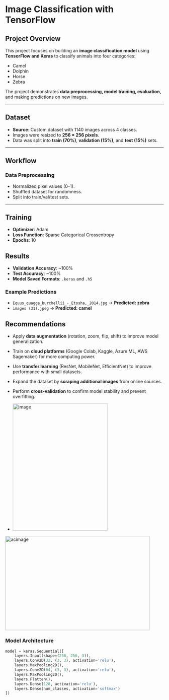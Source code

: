 # Image Classification with TensorFlow

##  Project Overview  
This project focuses on building an **image classification model** using **TensorFlow and Keras** to classify animals into four categories:  

- Camel  
- Dolphin  
- Horse  
- Zebra  

The project demonstrates **data preprocessing, model training, evaluation,** and making predictions on new images.  

---

##  Dataset  
- **Source**: Custom dataset with 1140 images across 4 classes.  
- Images were resized to **256 × 256 pixels**.  
- Data was split into **train (70%)**, **validation (15%)**, and **test (15%)** sets.  

---

##  Workflow  

### Data Preprocessing  
- Normalized pixel values (0–1).  
- Shuffled dataset for randomness.  
- Split into train/val/test sets.  

---

## Training
- **Optimizer**: Adam  
- **Loss Function**: Sparse Categorical Crossentropy  
- **Epochs**: 10  

## Results
- **Validation Accuracy**: ~100%  
- **Test Accuracy**: ~100%  
- **Model Saved Formats**: `.keras` and `.h5`  

### Example Predictions
- `Equus_quagga_burchellii_-_Etosha,_2014.jpg` → **Predicted: zebra**  
- `images (31).jpeg` → **Predicted: camel**  

## Recommendations
- Apply **data augmentation** (rotation, zoom, flip, shift) to improve model generalization.  
- Train on **cloud platforms** (Google Colab, Kaggle, Azure ML, AWS Sagemaker) for more computing power.  
- Use **transfer learning** (ResNet, MobileNet, EfficientNet) to improve performance with small datasets.  
- Expand the dataset by **scraping additional images** from online sources.  
- Perform **cross-validation** to confirm model stability and prevent overfitting.

- <img width="301" height="404" alt="image" src="https://github.com/user-attachments/assets/50d9ed41-f5dc-4da6-9ae5-cd74533cc1e9" />

<img width="459" height="299" alt="acimage" src="https://github.com/user-attachments/assets/d028c3d1-96d0-4b69-9b9d-8ec57317601a" />

### Model Architecture  
```python
model = keras.Sequential([
    layers.Input(shape=(256, 256, 3)),
    layers.Conv2D(32, (3, 3), activation='relu'),
    layers.MaxPooling2D(),
    layers.Conv2D(64, (3, 3), activation='relu'),
    layers.MaxPooling2D(),
    layers.Flatten(),
    layers.Dense(128, activation='relu'),
    layers.Dense(num_classes, activation='softmax')
])




         
